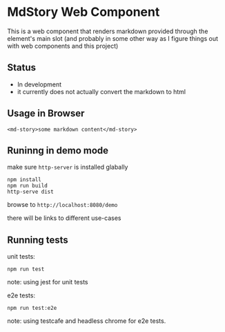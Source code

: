 # MdStory Web Component

This is a web component that renders markdown provided through the element's main slot (and probably in some other way as I figure things out with web components and this project)  


## Status

* In development
* it currently does not actually convert the markdown to html


## Usage in Browser

```
<md-story>some markdown content</md-story>
```

## Runinng in demo mode
make sure `http-server` is installed glabally

```
npm install
npm run build
http-serve dist

```

browse to `http://localhost:8080/demo`

there will be links to different use-cases

## Running tests

unit tests:

```
npm run test
```
note: using jest for unit tests

e2e tests:
```
npm run test:e2e
```

note: using testcafe and headless chrome for e2e tests.



